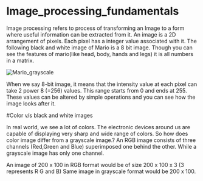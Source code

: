 # Image_processing_fundamentals

Image processing refers to process of transforming an Image to a form where useful information can be extracted from it. An image is a 2D arrangement of pixels. Each pixel has a integer value associated with it. 
The following black and white image of Mario is a 8 bit image. Though you can see the features of mario(like head, body, hands and legs) it is all numbers in a matrix. 

![Mario_grayscale](https://github.com/lonewolf2024/Image_processing_fundamentals/assets/116307183/1b935c06-e13d-4fd5-a322-acc512925e8e)

When we say 8-bit image, it means that the intensity value at each pixel can take 2 power 8 (=256) values. This range starts from 0 and ends at 255. These values can be altered by simple operations and you can see how the image looks after it.

#Color v/s black and white images

In real world, we see a lot of colors. The electronic devices around us are capable of displaying very sharp and wide range of colors. So how does color image differ from a grayscale image.? 
An RGB image consists of three channels (Red,Green and Blue) superimposed one behind the other. While a grayscale image has only one channel.

An image of 200 x 100 in RGB format would be of size 200 x 100 x 3 (3 represents R G and B)
Same image in grayscale format would be 200 x 100.


